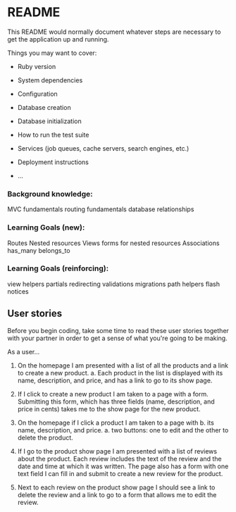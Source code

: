 # README

This README would normally document whatever steps are necessary to get the
application up and running.

Things you may want to cover:

* Ruby version

* System dependencies

* Configuration

* Database creation

* Database initialization

* How to run the test suite

* Services (job queues, cache servers, search engines, etc.)

* Deployment instructions

* ...

### Background knowledge:

MVC fundamentals
routing fundamentals
database relationships

### Learning Goals (new):

Routes
Nested resources
Views
forms for nested resources
Associations
has_many
belongs_to

### Learning Goals (reinforcing):

view helpers
partials
redirecting
validations
migrations
path helpers
flash notices

## User stories

Before you begin coding, take some time to read these user stories together with your partner in order to get a sense of what you're going to be making.

As a user...

1. On the homepage I am presented with a list of all the products and a link to create a new product. a. Each product in the list is displayed with its name, description, and price, and has a link to go to its show page.

2. If I click to create a new product I am taken to a page with a form. Submitting this form, which has three fields (name, description, and price in cents) takes me to the show page for the new product.

3. On the homepage if I click a product I am taken to a page with b. its name, description, and price. a. two buttons: one to edit and the other to delete the product.

4. If I go to the product show page I am presented with a list of reviews about the product. Each review includes the text of the review and the date and time at which it was written. The page also has a form with one text field I can fill in and submit to create a new review for the product.

5. Next to each review on the product show page I should see a link to delete the review and a link to go to a form that allows me to edit the review.
